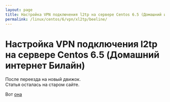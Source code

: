 ```yaml
---
layout: page
title: Настройка VPN подключения l2tp на сервере Centos 6.5 (Домашний интернет Билайн)
permalink: /linux/centos/6/vpn/xl2tp/beeline/
---
```



# Настройка VPN подключения l2tp на сервере Centos 6.5 (Домашний интернет Билайн)


После переезда на новый движок.  
Статья осталась на старом сайте.

Вот <a href="http://prev.sysadm.ru/linux/centos/6/vpn/xl2tp/beeline/">она</a>
